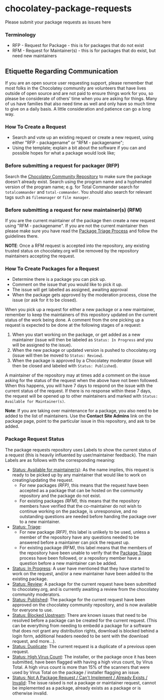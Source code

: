 # chocolatey-package-requests

Please submit your package requests as issues here

### Terminology

* RFP - Request for Package - this is for packages that do not exist
* RFM - Request for Maintainer(s) - this is for packages that do exist, but need new maintainers

## Etiquette Regarding Communication

If you are an open source user requesting support, please remember that most folks in the Chocolatey community are volunteers that have lives outside of open source and are not paid to ensure things work for you, so please be considerate of others' time when you are asking for things. Many of us have families that also need time as well and only have so much time to give on a daily basis. A little consideration and patience can go a long way.

### How To Create a Request

* Search and vote up an existing request or create a new request, using either "RFP - packagename" or "RFM - packagename";
* Using the template; explain a bit about the software if you can and possible hopes for what a package would look like;

### Before submitting a request for packager (RFP)

Search the [Chocolatey Community Repository](https://chocolatey.org/packages) to make sure the package doesn't already exist. Search using the program name and a hyphenated version of the program name; e.g. for Total Commander search for `totalcommander` and `total-commander`. You should also search for relevant tags such as `filemanager` or `file manager`.

### Before submitting a request for new maintainer(s) (RFM)

If you are the current maintainer of the package then create a new request using "RFM - packagename". If you are not the current maintainer then please make sure you have read the [Package Triage Process](https://chocolatey.org/docs/package-triage-process#package-is-outdated) and follow the guidelines there.

**NOTE**: Once a RFM request is accepted into the repository, any existing trusted status on chocolatey.org will be removed by the repository maintainers accepting the request.

### How To Create Packages for a Request

* Determine there is a package you can pick up.
* Comment on the issue that you would like to pick it up.
* The issue will get labelled as assigned, awaiting approval
* When the package gets approved by the moderation process, close the issue (or ask for it to be closed).

When you pick up a request for either a new package or a new maintainer, remember to keep the maintainers of this repository updated on the current status of the work being done.
A comment from the one picking up a request is expected to be done at the following stages of a request:

1. When you start working on the package, or get added as a new maintainer (issue will then be labeled as `Status: In Progress` and you will be assigned to the issue).
2. When the new package or updated version is pushed to chocolatey.org (issue will then be moved to `Status: Review`).
3. When the package is approved by a Chocolatey moderator (issue will then be closed and labeled with `Status: Published`).

A maintainer of the repository may at times add a comment on the issue asking for the status of the request when the above have not been followed.
When this happens, you will have 7 days to respond on the issue with the current status of the request.
If there is no response within these 7 days, the request will be opened up to other maintainers and marked with `Status: Available for Maintainer(s)`.

**Note**: If you are taking over maintenance for a package, you also need to be added to the list of maintainers. Use the **Contact Site Admins** link on the package page, point to the particular issue in this repository, and ask to be added.

### Package Request Status

The package requests repository uses Labels to show the current status of a request (this is heavily influented by user/maintainer feedback).
The main Labels are as follows with the corresponding meaning:

* [Status: Available for maintainer(s)](https://github.com/chocolatey/chocolatey-package-requests/labels/Status%3A%20Available%20For%20Maintainer%28s%29): As the name implies, this request is ready to be picked up by any maintainer that would like to work on creating/updating the request.
  * For new packages *(RFP)*, this means that the request have been accepted as a package that can be hosted on the community repository and the package do not exist.
  * For existing packages *(RFM)*, this means that the repository members have verified that the co-maintainer do not wish to continue working on the package, is unresponsive, and no outstanding questions are needed before handing the package over to a new maintainer.
* [Status: Triage](https://github.com/chocolatey/chocolatey-package-requests/labels/Status%3A%20Triage):
  * For new package *(RFP)*, this label is unlikely to be used, unless a member of the repository have any questions needed to be answered before a maintainer can pick the request up.
  * For existing package *(RFM)*, this label means that the members of the repository have been unable to verify that the [Package Triage](https://chocolatey.org/docs/package-triage-process#the-triage-process) process have been followed, or a repository member have a question before a new maintainer can be added.
* [Status: In Progress](https://github.com/chocolatey/chocolatey-package-requests/labels/Status%3A%20In%20Progress): A user have mentioned that they have started to work on the request, and/or a new maintainer have been added to the existing package.
* [Status: Review](https://github.com/chocolatey/chocolatey-package-requests/labels/Status%3A%20Review): A package for the current request have been submitted to chocolatey.org, and is currently awaiting a review from the chocolatey community moderators.
* [Status: Published](https://github.com/chocolatey/chocolatey-package-requests/labels/Status%3A%20Published): The package for the current request have been approved on the chocolatey community repository, and is now available for everyone to use.
* [Status: Blocked Upstream](https://github.com/chocolatey/chocolatey-package-requests/labels/Blocked%20Upstream): There are known issues that need to be resolved before a package can be created for the current request. (This can be everything from needing to embedd a package for a software that does not grant any distribution rights, download is blocked behind a login form, additional headers needed to be sent with the download request, and more...).
* [Status: Duplicate](https://github.com/chocolatey/chocolatey-package-requests/labels/Duplicate): The current request is a duplicate of a previous open request.
* [Status: High Virus Count](https://github.com/chocolatey/chocolatey-package-requests/labels/High%20Virus%20Count): The installer, or the package once it has been submitted, have been flagged with having a high virus count, by Virus Total. A high virus count is more than 15% of the scanners that were used by Virus Total on the package / installer flagging an issue.
* [Status: Not A Package Request / Can't Implement / Already Exists / Invalid](https://github.com/chocolatey/chocolatey-package-requests/labels/Not%20A%20Package%20Request%20%2F%20Can%27t%20Implement%20%2F%20Invalid): The issue raised is not a package or maintainer request, cannot be implemented as a package, already exists as a package or is otherwise invalid.